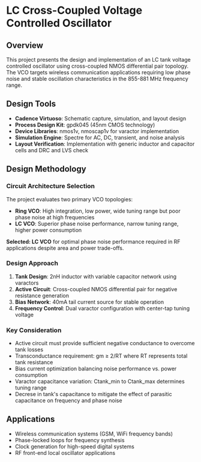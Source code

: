 # LC Cross-Coupled Voltage Controlled Oscillator

## Overview
This project presents the design and implementation of an LC tank voltage controlled oscillator using cross-coupled NMOS differential pair topology. The VCO targets wireless communication applications requiring low phase noise and stable oscillation characteristics in the 855-881 MHz frequency range.

## Design Tools
- **Cadence Virtuoso**: Schematic capture, simulation, and layout design
- **Process Design Kit**: gpdk045 (45nm CMOS technology)
- **Device Libraries**: nmos1v, nmoscap1v for varactor implementation
- **Simulation Engine**: Spectre for AC, DC, transient, and noise analysis
- **Layout Verification**: Implementation with generic inductor and capacitor cells and DRC and LVS check

## Design Methodology

### Circuit Architecture Selection
The project evaluates two primary VCO topologies:
- **Ring VCO**: High integration, low power, wide tuning range but poor phase noise at high frequencies
- **LC VCO**: Superior phase noise performance, narrow tuning range, higher power consumption

**Selected: LC VCO** for optimal phase noise performance required in RF applications despite area and power trade-offs.

### Design Approach
1. **Tank Design**: 2nH inductor with variable capacitor network using varactors
2. **Active Circuit**: Cross-coupled NMOS differential pair for negative resistance generation
3. **Bias Network**: 40mA tail current source for stable operation
4. **Frequency Control**: Dual varactor configuration with center-tap tuning voltage

### Key Consideration

- Active circuit must provide sufficient negative conductance to overcome tank losses
- Transconductance requirement: gm ≥ 2/RT where RT represents total tank resistance
- Bias current optimization balancing noise performance vs. power consumption
- Varactor capacitance variation: Ctank_min to Ctank_max determines tuning range
- Decrese in tank's capacitance to mitigate the effect of parasitic capacitance on frequency and phase noise

## Applications
- Wireless communication systems (GSM, WiFi frequency bands)
- Phase-locked loops for frequency synthesis
- Clock generation for high-speed digital systems
- RF front-end local oscillator applications
